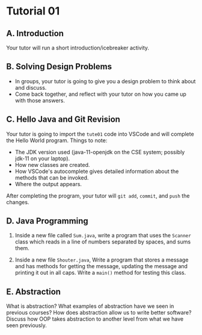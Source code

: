 # Tutorial 01

## A. Introduction

Your tutor will run a short introduction/icebreaker activity.

## B. Solving Design Problems

- In groups, your tutor is going to give you a design problem to think about and discuss.
- Come back together, and reflect with your tutor on how you came up with those answers.

## C. Hello Java and Git Revision

Your tutor is going to import the `tute01` code into VSCode and will complete the Hello World program. Things to note:

- The JDK version used (java-11-openjdk on the CSE system; possibly jdk-11 on your laptop).
- How new classes are created.
- How VSCode's autocomplete gives detailed information about the methods that can be invoked.
- Where the output appears.

After completing the program, your tutor will `git add`, `commit`, and `push` the changes.

## D. Java Programming

1. Inside a new file called `Sum.java`, write a program that uses the `Scanner` class which reads in a line of numbers separated by spaces, and sums them.

2. Inside a new file `Shouter.java`, Write a program that stores a message and has methods for getting the message, updating the message and printing it out in all caps. Write a `main()` method for testing this class.

## E. Abstraction

What is abstraction? What examples of abstraction have we seen in previous courses? How does abstraction allow us to write better software? Discuss how OOP takes abstraction to another level from what we have seen previously.
